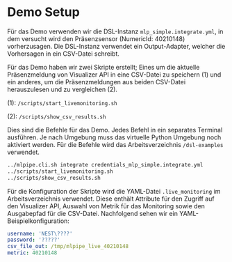 # Demo Setup

Für das Demo verwenden wir die DSL-Instanz `mlp_simple.integrate.yml`, 
in dem versucht wird den Präsenzsensor (NumericId: 40210148) vorherzusagen.
Die DSL-Instanz verwendet ein Output-Adapter, welcher die Vorhersagen in ein CSV-Datei schreibt.

Für das Demo haben wir zwei Skripte erstellt; 
Eines um die aktuelle Präsenzmeldung von Visualizer API in eine CSV-Datei zu speichern (1) und
ein anderes, um die Präsenzmeldungen aus beiden CSV-Datei herauszulesen und zu vergleichen (2). 


(1): `/scripts/start_livemonitoring.sh`

(2): `/scripts/show_csv_results.sh`  
    

Dies sind die Befehle für das Demo. 
Jedes Befehl in ein separates Terminal ausführen.
Je nach Umgebung muss das virtuelle Python Umgebung noch aktiviert werden.
Für die Befehle wird das Arbeitsverzeichnis `/dsl-examples` verwendet.

```bash
../mlpipe.cli.sh integrate credentials_mlp_simple.integrate.yml
../scripts/start_livemonitoring.sh
../scripts/show_csv_results.sh
```


Für die Konfiguration der Skripte wird die YAML-Datei 
`.live_monitoring` im Arbeitsverzeichnis verwendet.
Diese enthält Attribute für den Zugriff auf 
den Visualizer API, Auswahl von Metrik für das Monitoring 
sowie den Ausgabepfad für die CSV-Datei.
Nachfolgend sehen wir ein YAML-Beispielkonfiguration:
  
```yaml
username: 'NEST\????'
password: '?????'
csv_file_out: /tmp/mlpipe_live_40210148
metric: 40210148
```